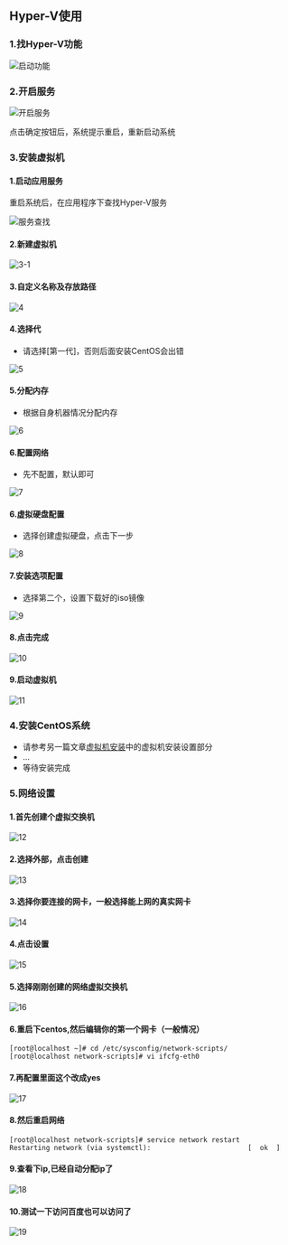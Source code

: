 ## Hyper-V使用

### 1.找Hyper-V功能

![启动功能](..\images\hyper001.png)

### 2.开启服务

![开启服务](..\images\hyper002.png)

点击确定按钮后，系统提示重启，重新启动系统

### 3.安装虚拟机

#### 1.启动应用服务

重启系统后，在应用程序下查找Hyper-V服务

![服务查找](..\images\hyper003.png)

#### 2.新建虚拟机

![3-1](..\images\hyper003-1.png)

#### 3.自定义名称及存放路径

![4](..\images\hyper004.png)

#### 4.选择代

* 请选择[第一代]，否则后面安装CentOS会出错

![5](..\images\hyper005.png)

#### 5.分配内存

* 根据自身机器情况分配内存

![6](..\images\hyper006.png)

#### 6.配置网络 

* 先不配置，默认即可

![7](..\images\hyper007.png)

#### 6.虚拟硬盘配置

* 选择创建虚拟硬盘，点击下一步

![8](..\images\hyper008.png)

#### 7.安装选项配置

* 选择第二个，设置下载好的iso镜像

![9](..\images\hyper009.png)

#### 8.点击完成

![10](..\images\hyper010.png)

#### 9.启动虚拟机

![11](..\images\hyper011.png)

### 4.安装CentOS系统

* 请参考另一篇文章[虚拟机安装](../Linux/虚拟机安装.md#3安装centos7)中的虚拟机安装设置部分
* ...
* 等待安装完成

### 5.网络设置

#### 1.首先创建个虚拟交换机

![12](..\images\hyper012.png)

#### 2.选择外部，点击创建

![13](..\images\hyper013.png)

#### 3.选择你要连接的网卡，一般选择能上网的真实网卡

![14](..\images\hyper014.png)

#### 4.点击设置

![15](..\images\hyper015.png)

#### 5.选择刚刚创建的网络虚拟交换机

![16](..\images\hyper016.png)

#### 6.重启下centos,然后编辑你的第一个网卡（一般情况）

```shell
[root@localhost ~]# cd /etc/sysconfig/network-scripts/
[root@localhost network-scripts]# vi ifcfg-eth0 
```

#### 7.再配置里面这个改成yes

![17](..\images\hyper017.png)

#### 8.然后重启网络

```shell
[root@localhost network-scripts]# service network restart
Restarting network (via systemctl):                        [  ok  ]
```

#### 9.查看下ip,已经自动分配ip了

![18](..\images\hyper018.png)

#### 10.测试一下访问百度也可以访问了

![19](..\images\hyper019.png)


